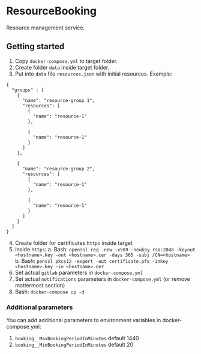 # ResourceBooking

Resource management service.

## Getting started

1. Copy `docker-compose.yml` to target folder.
2. Create folder `data` inside target folder.
3. Put into `data` file `resources.json` with initial resources. Example:
```
{
  "groups" : [
    {
      "name": "resource-group 1",
      "resources": [
        {
          "name": "resource-1"
        },
        
        {
          "name": "resource-1"
        }
      ]
    },

    {
      "name": "resource-group 2",
      "resources": [
        {
          "name": "resource-1"
        },
        
        {
          "name": "resource-1"
        }
      ]
    }
  ]
}

```
4. Create folder for certificates `https` inside target
5. Inside `https`:
  a. Bash: `openssl req -new -x509 -newkey rsa:2048 -keyout <hostname>.key -out <hostname>.cer -days 365 -subj /CN=<hostname>`
  b. Bash: `penssl pkcs12 -export -out certificate.pfx -inkey <hostname>.key -in <hostname>.cer`
6. Set actual `gitlab` parameters in `docker-compose.yml`
7. Set actual `notifications` parameters in `docker-compose.yml` (or remove mattermost section)
8. Bash: `docker-compose up -d`

### Additional parameters

You can add additional parameters to environment variables in docker-compose.yml:
1. `booking__MaxBookingPeriodInMinutes` default 1440
2. `booking__MinBookingPeriodInMinutes` default 20

